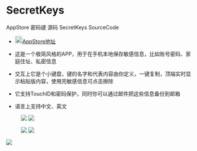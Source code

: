 # SecretKeys

AppStore 密码键 源码 SecretKeys SourceCode

* <img src="https://github.com/guoxuzan/SecretKeys/blob/master/AppStore/AppIcon.png" width="20">[AppStore地址](https://itunes.apple.com/cn/app/%E5%AF%86%E7%A0%81%E9%94%AE/id1195397069?mt=8)

* 这是一个极简风格的APP，用于在手机本地保存敏感信息，比如账号密码、家庭住址、私密信息

* 交互上它是个小键盘，键的名字和代表内容由你定义，一键复制，顶端实时显示粘贴版内容，使用完敏感信息可点击擦除

* 它支持TouchID和密码保护，同时你可以通过邮件把这些信息备份到邮箱

* 语言上支持中文、英文

<figure class="half">
    <a href=""><img src="https://github.com/guoxuzan/SecretKeys/blob/master/AppStore/1.png"></a>
    <a href=""><img src="https://github.com/guoxuzan/SecretKeys/blob/master/AppStore/2.png"></a>
</figure>

<figure class="half">
    <a href=""><img src="https://github.com/guoxuzan/SecretKeys/blob/master/AppStore/4.png"></a>
    <a href=""><img src="https://github.com/guoxuzan/SecretKeys/blob/master/AppStore/3.png"></a>
</figure>

<a href=""><img src="https://github.com/guoxuzan/SecretKeys/blob/master/AppStore/5.png"></a>
